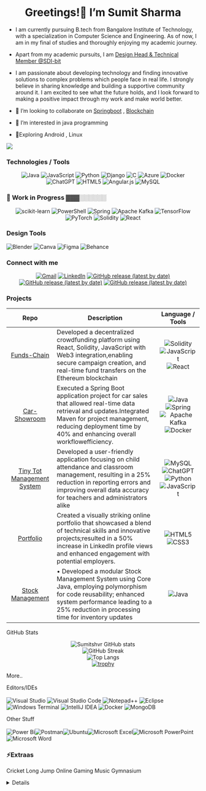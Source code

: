 
<h1 align="center">Greetings!👋 I’m Sumit Sharma</h1>

- I am currently pursuing B.tech from Bangalore Institute of Technology, with a specialization in Computer Science and Engineering. As of now, I am in my final of studies and thoroughly enjoying my academic journey.

- Apart from my academic pursuits, I am [Design Head & Technical Member @SDI-bit](https://github.com/SDI-bit) 

- I am passionate about developing technology and finding innovative solutions to complex problems which people face in real life. I strongly believe in sharing knowledge and building a supportive community around it. I am excited to see what the future holds, and I look forward to making a positive impact through my work and make world better.

- 💞 I’m looking to collaborate on [Springboot](https://github.com/Sumitshvr/carshowroom) , [Blockchain](https://github.com/Sumitshvr/Blockchain)
- 👀 I’m interested in java programming
- 🔭Exploring Android , Linux

![](https://komarev.com/ghpvc/?username=Sumitshvr&color=red)


### Technologies / Tools

<div align="center">

![Java](https://img.shields.io/badge/java-%23ED8B00.svg?style=for-the-badge&logo=openjdk&logoColor=white)
![JavaScript](https://img.shields.io/badge/javascript-%23323330.svg?style=for-the-badge&logo=javascript&logoColor=%23F7DF1E)
![Python](https://img.shields.io/badge/python-3670A0?style=for-the-badge&logo=python&logoColor=ffdd54) 
![Django](https://img.shields.io/badge/django-%23092E20.svg?style=for-the-badge&logo=django&logoColor=white) 
![C](https://img.shields.io/badge/c-%2300599C.svg?style=for-the-badge&logo=c&logoColor=white)
![Azure](https://img.shields.io/badge/azure-%230072C6.svg?style=for-the-badge&logo=microsoftazure&logoColor=white)
![Docker](https://img.shields.io/badge/docker-%230db7ed.svg?style=for-the-badge&logo=docker&logoColor=white)
![ChatGPT](https://img.shields.io/badge/chatGPT-74aa9c?style=for-the-badge&logo=openai&logoColor=white)
![HTML5](https://img.shields.io/badge/html5-%23E34F26.svg?style=for-the-badge&logo=html5&logoColor=white)
![Angular.js](https://img.shields.io/badge/angular.js-%23E23237.svg?style=for-the-badge&logo=angularjs&logoColor=white)
![MySQL](https://img.shields.io/badge/mysql-4479A1.svg?style=for-the-badge&logo=mysql&logoColor=white)

</div>

### 🌱 Work in Progress ▓▓▓░░░░░░

<div align="center">
  
  ![scikit-learn](https://img.shields.io/badge/scikit--learn-%23F7931E.svg?style=for-the-badge&logo=scikit-learn&logoColor=white)
  ![PowerShell](https://img.shields.io/badge/PowerShell-%235391FE.svg?style=for-the-badge&logo=powershell&logoColor=white)
  ![Spring](https://img.shields.io/badge/spring-%236DB33F.svg?style=for-the-badge&logo=spring&logoColor=white)
  ![Apache Kafka](https://img.shields.io/badge/Apache%20Kafka-000?style=for-the-badge&logo=apachekafka)
  ![TensorFlow](https://img.shields.io/badge/TensorFlow-%23FF6F00.svg?style=for-the-badge&logo=TensorFlow&logoColor=white)
  ![PyTorch](https://img.shields.io/badge/PyTorch-%23EE4C2C.svg?style=for-the-badge&logo=PyTorch&logoColor=white)
  ![Solidity](https://img.shields.io/badge/Solidity-%23363636.svg?style=for-the-badge&logo=solidity&logoColor=white)
  ![React](https://img.shields.io/badge/react-%2320232a.svg?style=for-the-badge&logo=react&logoColor=%2361DAFB)
  
</div>

### Design Tools
![Blender](https://img.shields.io/badge/blender-%23F5792A.svg?style=for-the-badge&logo=blender&logoColor=white)
![Canva](https://img.shields.io/badge/Canva-%2300C4CC.svg?style=for-the-badge&logo=Canva&logoColor=white)
![Figma](https://img.shields.io/badge/figma-%23F24E1E.svg?style=for-the-badge&logo=figma&logoColor=white)
![Behance](https://img.shields.io/badge/Behance-1769ff?style=for-the-badge&logo=behance&logoColor=white)

### Connect with me
<p align="center">
<a href="mailto:sumitsharmavr8761@gmail.com"><img alt="Gmail" src="https://img.shields.io/badge/Gmail-D14836?style=for-the-badge&logo=gmail&logoColor=white"></a>
<a href="https://www.linkedin.com/in/sumit-sharma-615616224/"><img alt="LinkedIn" src="https://img.shields.io/badge/linkedin-%230077B5.svg?style=for-the-badge&logo=linkedin&logoColor=white"></a>
<a href="https://www.instagram.com/sumitsharma8761"><img alt="GitHub release (latest by date)" src="https://img.shields.io/badge/Instagram-%23E4405F.svg?style=for-the-badge&logo=Instagram&logoColor=white"></a>
<a href="https://t.me/Sumit4845"><img alt="GitHub release (latest by date)" src="https://img.shields.io/badge/Telegram-2CA5E0?style=for-the-badge&logo=telegram&logoColor=white"></a>
<a href="https://www.youtube.com/@techsme3372"><img alt="GitHub release (latest by date)" src="https://img.shields.io/badge/YouTube-%23FF0000.svg?style=for-the-badge&logo=YouTube&logoColor=white"></a>
</p>

### Projects
| Repo | Description | Language / Tools |
|:---:|---|:---:|
|[Funds-Chain](https://github.com/Sumitshvr/Blockchain)|Developed a decentralized crowdfunding platform using React, Solidity, JavaScript with Web3 integration,enabling secure campaign creation, and real-time fund transfers on the Ethereum blockchain|![Solidity](https://img.shields.io/badge/Solidity-%23363636.svg?style=for-the-badge&logo=solidity&logoColor=white) ![JavaScript](https://img.shields.io/badge/javascript-%23323330.svg?style=for-the-badge&logo=javascript&logoColor=%23F7DF1E) ![React](https://img.shields.io/badge/react-%2320232a.svg?style=for-the-badge&logo=react&logoColor=%2361DAFB)| 
|[Car-Showroom](https://github.com/Sumitshvr/carshowroom) | Executed a Spring Boot application project for car sales that allowed real-time data retrieval and updates.Integrated Maven for project management, reducing deployment time by 40% and enhancing overall workflowefficiency.| ![Java](https://img.shields.io/badge/java-%23ED8B00.svg?style=for-the-badge&logo=openjdk&logoColor=white) ![Spring](https://img.shields.io/badge/spring-%236DB33F.svg?style=for-the-badge&logo=spring&logoColor=white)![Apache Kafka](https://img.shields.io/badge/Apache%20Kafka-000?style=for-the-badge&logo=apachekafka)![Docker](https://img.shields.io/badge/docker-%230db7ed.svg?style=for-the-badge&logo=docker&logoColor=white) |
| [Tiny Tot Management System](https://github.com/Sumitshvr/TINYTOT) | Developed a user-friendly application focusing on child attendance and classroom management, resulting in a 25% reduction in reporting errors and improving overall data accuracy for teachers and administrators alike | ![MySQL](https://img.shields.io/badge/mysql-4479A1.svg?style=for-the-badge&logo=mysql&logoColor=white)![ChatGPT](https://img.shields.io/badge/chatGPT-74aa9c?style=for-the-badge&logo=openai&logoColor=white)![Python](https://img.shields.io/badge/python-3670A0?style=for-the-badge&logo=python&logoColor=ffdd54)![JavaScript](https://img.shields.io/badge/javascript-%23323330.svg?style=for-the-badge&logo=javascript&logoColor=%23F7DF1E) |
| [Portfolio](https://github.com/Sumitshvr/My-Protfolio) | Created a visually striking online portfolio that showcased a blend of technical skills and innovative projects;resulted in a 50% increase in LinkedIn profile views and enhanced engagement with potential employers. | ![HTML5](https://img.shields.io/badge/html5-%23E34F26.svg?style=for-the-badge&logo=html5&logoColor=white) ![CSS3](https://img.shields.io/badge/css3-%231572B6.svg?style=for-the-badge&logo=css3&logoColor=white)|
| [Stock Management](https://github.com/Sumitshvr/Stock-Management) | • Developed a modular Stock Management System using Core Java, employing polymorphism for code reusability; enhanced system performance leading to a 25% reduction in processing time for inventory updates | ![Java](https://img.shields.io/badge/java-%23ED8B00.svg?style=for-thebadge&logo=openjdk&logoColor=white)


 <summary> GitHub Stats</summary>
  
  <div align="center">
    
  ![Sumitshvr GitHub stats](https://github-readme-stats.vercel.app/api?username=Sumitshvr&theme=dark)<br>
  ![GitHub Streak](https://streak-stats.demolab.com/?user=Sumitshvr&theme=dark)<br>
  ![Top Langs](https://github-readme-stats.vercel.app/api/top-langs/?username=Sumitshvr&layout=compact&theme=chalk)<br>
  [![trophy](https://github-profile-trophy.vercel.app/?username=Sumitshvr&margin-w=6&theme=chalk&no-frame=true)](https://github.com/ryo-ma/github-profile-trophy)
  
  </div>




   <summary>More..</summary>
  
  Editors/IDEs<br>
  <br>
 ![Visual Studio](https://img.shields.io/badge/Visual%20Studio-5C2D91.svg?style=for-the-badge&logo=visual-studio&logoColor=white) ![Visual Studio Code](https://img.shields.io/badge/Visual%20Studio%20Code-0078d7.svg?style=for-the-badge&logo=visual-studio-code&logoColor=white) ![Notepad++](https://img.shields.io/badge/Notepad++-90E59A.svg?style=for-the-badge&logo=notepad%2b%2b&logoColor=black) ![Eclipse](https://img.shields.io/badge/Eclipse-FE7A16.svg?style=for-the-badge&logo=Eclipse&logoColor=white) ![Windows Terminal](https://img.shields.io/badge/Windows%20Terminal-%234D4D4D.svg?style=for-the-badge&logo=windows-terminal&logoColor=white)
 ![IntelliJ IDEA](https://img.shields.io/badge/IntelliJIDEA-000000.svg?style=for-the-badge&logo=intellij-idea&logoColor=white)
 ![Docker](https://img.shields.io/badge/docker-%230db7ed.svg?style=for-the-badge&logo=docker&logoColor=white)
 ![MongoDB](https://img.shields.io/badge/MongoDB-%234ea94b.svg?style=for-the-badge&logo=mongodb&logoColor=white)
 

  Other Stuff<br>
  <br>
  ![Power Bi](https://img.shields.io/badge/power_bi-F2C811?style=for-the-badge&logo=powerbi&logoColor=black)![Postman](https://img.shields.io/badge/Postman-FF6C37?style=for-the-badge&logo=postman&logoColor=white)![Ubuntu](https://img.shields.io/badge/Ubuntu-E95420?style=for-the-badge&logo=ubuntu&logoColor=white)![Microsoft Excel](https://img.shields.io/badge/Microsoft_Excel-217346?style=for-the-badge&logo=microsoft-excel&logoColor=white)![Microsoft PowerPoint](https://img.shields.io/badge/Microsoft_PowerPoint-B7472A?style=for-the-badge&logo=microsoft-powerpoint&logoColor=white)![Microsoft Word](https://img.shields.io/badge/Microsoft_Word-2B579A?style=for-the-badge&logo=microsoft-word&logoColor=white)

  
  
  
  
 

  
  ### ⚡Extraas
 Cricket
 Long Jump
 Online Gaming
 Music
 Gymnasium
  


<details>
 
  
  
</details>

